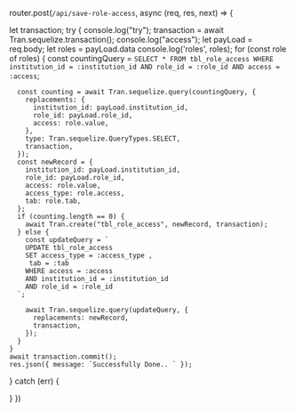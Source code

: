 router.post(`/api/save-role-access`, async (req, res, next) => {

  let transaction;
  try {
    console.log("try");
    transaction = await Tran.sequelize.transaction();
    console.log("access");
    let payLoad = req.body;
    let roles = payLoad.data
    console.log('roles', roles);
    for (const role of roles) {
      const countingQuery = `
        SELECT * FROM tbl_role_access
        WHERE institution_id = :institution_id
        AND role_id = :role_id
        AND access = :access
      `;

      const counting = await Tran.sequelize.query(countingQuery, {
        replacements: {
          institution_id: payLoad.institution_id,
          role_id: payLoad.role_id,
          access: role.value,
        },
        type: Tran.sequelize.QueryTypes.SELECT,
        transaction,
      });
      const newRecord = {
        institution_id: payLoad.institution_id,
        role_id: payLoad.role_id,
        access: role.value,
        access_type: role.access,
        tab: role.tab,
      };
      if (counting.length == 0) {
        await Tran.create("tbl_role_access", newRecord, transaction);
      } else {
        const updateQuery = `
        UPDATE tbl_role_access
        SET access_type = :access_type ,
         tab = :tab
        WHERE access = :access
        AND institution_id = :institution_id
        AND role_id = :role_id
      `;

        await Tran.sequelize.query(updateQuery, {
          replacements: newRecord,
          transaction,
        });
      }
    }
    await transaction.commit();
    res.json({ message: `Successfully Done.. ` });
  }
  catch (err) {

  }
})
